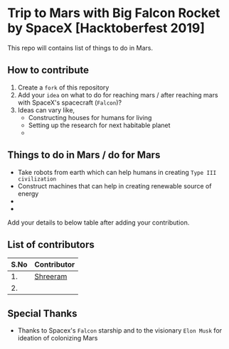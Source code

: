 # Trip to Mars with Big Falcon Rocket by SpaceX [Hacktoberfest 2019]
This repo will contains list of things to do in Mars. 

## How to contribute
1. Create a `fork` of this repository
2. Add your `idea` on what to do for reaching mars / after reaching mars with SpaceX's spacecraft (`Falcon`)?
3. Ideas can vary like, 
    - Constructing houses for humans for living
    - Setting up the research for next habitable planet 
    - 

## Things to do in Mars / do for Mars
* Take robots from earth which can help humans in creating `Type III civilization`
* Construct machines that can help in creating renewable source of energy 
* 
*

Add your details to below table after adding your contribution. 

## List of contributors

| S.No     | Contributor |
| ----------- | ----------- |
|  1.     | [Shreeram](https://github.com/iamshreeram)       |
|  2.  |         |

## Special Thanks 
 - Thanks to Spacex's `Falcon` starship and to the visionary `Elon Musk` for ideation of colonizing Mars

